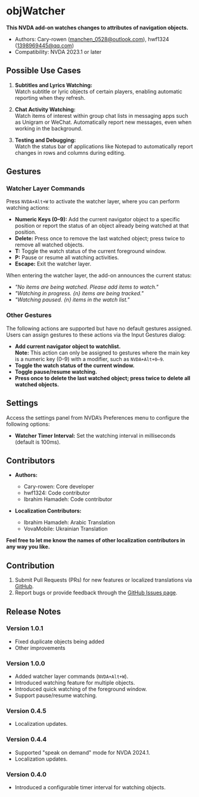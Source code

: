 # objWatcher

**This NVDA add-on watches changes to attributes of navigation objects.**

* Authors: Cary-rowen (<manchen_0528@outlook.com>), hwf1324 (<1398969445@qq.com>)  
* Compatibility: NVDA 2023.1 or later  

## Possible Use Cases

1. **Subtitles and Lyrics Watching:**  
   Watch subtitle or lyric objects of certain players, enabling automatic reporting when they refresh.  

2. **Chat Activity Watching:**  
   Watch items of interest within group chat lists in messaging apps such as Unigram or WeChat. Automatically report new messages, even when working in the background.  

3. **Testing and Debugging:**  
   Watch the status bar of applications like Notepad to automatically report changes in rows and columns during editing.

## Gestures

### Watcher Layer Commands  
Press `NVDA+Alt+W` to activate the watcher layer, where you can perform watching actions:  
- **Numeric Keys (0–9):** Add the current navigator object to a specific position or report the status of an object already being watched at that position.  
- **Delete:** Press once to remove the last watched object; press twice to remove all watched objects.  
- **T:** Toggle the watch status of the current foreground window.  
- **P:** Pause or resume all watching activities.  
- **Escape:** Exit the watcher layer.  

When entering the watcher layer, the add-on announces the current status:  
- *"No items are being watched. Please add items to watch."*  
- *"Watching in progress. {n} items are being tracked."*  
- *"Watching paused. {n} items in the watch list."*  

### Other Gestures

The following actions are supported but have no default gestures assigned. Users can assign gestures to these actions via the Input Gestures dialog:

- **Add current navigator object to watchlist.**  
  **Note:** This action can only be assigned to gestures where the main key is a numeric key (0–9) with a modifier, such as `NVDA+Alt+0–9`.  
- **Toggle the watch status of the current window.**  
- **Toggle pause/resume watching.**  
- **Press once to delete the last watched object; press twice to delete all watched objects.**  

## Settings

Access the settings panel from NVDA’s Preferences menu to configure the following options:  
- **Watcher Timer Interval:** Set the watching interval in milliseconds (default is 100ms).  

## Contributors

- **Authors:**  
  - Cary-rowen: Core developer  
  - hwf1324: Code contributor  
  - Ibrahim Hamadeh: Code contributor  

- **Localization Contributors:**  
  - Ibrahim Hamadeh: Arabic Translation  
  - VovaMobile: Ukrainian Translation  

**Feel free to let me know the names of other localization contributors in any way you like.**

## Contribution

1. Submit Pull Requests (PRs) for new features or localized translations via [GitHub][GitHub].  
2. Report bugs or provide feedback through the [GitHub Issues page][GitHubIssue].  

## Release Notes
### Version 1.0.1
- Fixed duplicate objects being added
- Other improvements

### Version 1.0.0
- Added watcher layer commands (`NVDA+Alt+W`).  
- Introduced watching feature for multiple objects.  
- Introduced quick watching of the foreground window.  
- Support pause/resume watching.  

### Version 0.4.5
- Localization updates.  

### Version 0.4.4
- Supported "speak on demand" mode for NVDA 2024.1.  
- Localization updates.  

### Version 0.4.0
- Introduced a configurable timer interval for watching objects.  

[GitHub]: https://github.com/cary-rowen/objWatcher  
[GitHubIssue]: https://github.com/cary-rowen/objWatcher/issues  
